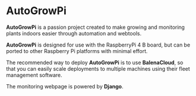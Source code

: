 # AutoGrowPi

**AutoGrowPi** is a passion project created to make growing and monitoring plants indoors easier through automation and webtools.

**AutoGrowPi** is designed for use with the RaspberryPi 4 B board, but can be ported to other Raspberry Pi platforms with minimal effort.

The recommended way to deploy **AutoGrowPi** is to use **BalenaCloud**, so that you can easily scale deployments to multiple machines using their fleet management software.

The monitoring webpage is powered by **Django**.